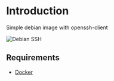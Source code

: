 # Introduction
Simple debian image with openssh-client

![Debian SSH](https://avatars3.githubusercontent.com/u/1854028?v=3&s=200)

## Requirements
- [Docker](https://docs.docker.com/engine/installation/)
